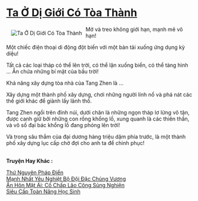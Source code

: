 <a href="https://truyenwiki.net/ta-o-di-gioi-co-toa-thanh.36797/" title="Ta Ở Dị Giới Có Tòa Thành"><h1>Ta Ở Dị Giới Có Tòa Thành</h1></a><div style="display:table"><img align="right" style="float: left; padding: 10px;" src="https://truyenwiki.net/a/img/str/src/36797.jpg" alt="Ta Ở Dị Giới Có Tòa Thành">Mở và treo không giới hạn, mạnh mẽ vô hạn!<p></p> Một chiếc điện thoại di động đột biến với một bản tải xuống ứng dụng kỳ diệu!<p></p> Tất cả các loại tháp có thể lên trời, có thể lặn xuống biển, có thể tàng hình ... Ẩn chứa những bí mật của bầu trời!<p></p> Khả năng xây dựng tòa nhà của Tang Zhen là ...<p></p> Xây dựng một thành phố xây dựng, chơi những người lính nổ và phá nát các thế giới khác để giành lấy lãnh thổ.<p></p> Tang Zhen ngồi trên đỉnh núi, dưới chân là những ngọn tháp lơ lửng vô tận, được canh giữ bởi những con rồng khổng lồ, xung quanh là các thiên thần, và vô số đại bác khổng lồ đang phóng lên trời!<p></p> Và trong sâu thẳm của đại dương hàng triệu dặm phía trước, là một thành phố xây dựng lục cấp chờ đợi cho anh ta để chinh phục!</div><p><br><b>Truyện Hay Khác :</b></p><a href="https://truyenwiki.net/thu-nguyen-phap-dien.35428/" alt="Thứ Nguyên Pháp Điển">Thứ Nguyên Pháp Điển</a><br/><a href="https://sangtacviet.wordpress.com/2020/10/22/manh-nhat-yeu-nghiet-bo-doi-dac-chung-vuong/" alt="Mạnh Nhất Yêu Nghiệt Bộ Đội Đặc Chủng Vương">Mạnh Nhất Yêu Nghiệt Bộ Đội Đặc Chủng Vương</a><br/><a href="https://sangtacviet.wordpress.com/2020/10/22/an-hon-mat-ai-co-chap-lao-cong-sung-nghien/" alt="Ẩn Hôn Mật Ái: Cố Chấp Lão Công Sủng Nghiện">Ẩn Hôn Mật Ái: Cố Chấp Lão Công Sủng Nghiện</a><br/><a href="https://github.com/nownovels/wikidich/tree/master/truyenhay/36432" alt="Siêu Cấp Toàn Năng Học Sinh">Siêu Cấp Toàn Năng Học Sinh</a><br/>